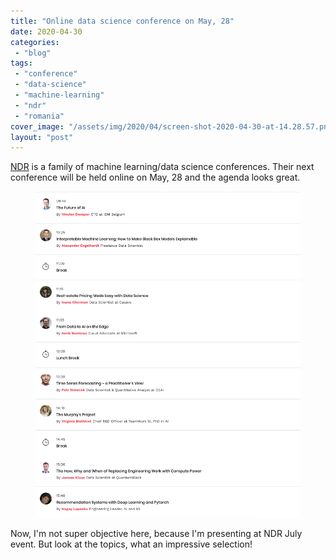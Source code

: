 ```yaml
---
title: "Online data science conference on May, 28"
date: 2020-04-30
categories: 
 - "blog"
tags: 
 - "conference"
 - "data-science"
 - "machine-learning"
 - "ndr"
 - "romania"
cover_image: "/assets/img/2020/04/screen-shot-2020-04-30-at-14.28.57.png"
layout: "post"
---
```


<!-- wp:paragraph -->
[NDR](https://ndrconf.ai/) is a family of machine learning/data science conferences. Their  next conference will be held online on May, 28 and the agenda looks great.


<!-- /wp:paragraph -->

<!-- wp:image {"id":3222,"sizeSlug":"large"} -->
<figure class="wp-block-image size-large"><img src="/assets/img/2020/04/image-4.png" alt="" class="wp-image-3222"></figure>
<!-- /wp:image -->

<!-- wp:paragraph -->
Now, I'm not super objective here, because I'm presenting at NDR July event. But look at the topics, what an impressive selection!


<!-- /wp:paragraph -->
